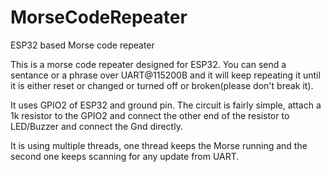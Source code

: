# MorseCodeRepeater
ESP32 based Morse code repeater

This is a morse code repeater designed for ESP32. You can send a sentance or a phrase over UART@115200B and it will keep repeating it until it is either reset or changed or turned off or broken(please don't break it).

It uses GPIO2 of ESP32 and ground pin. The circuit is fairly simple, attach a 1k resistor to the GPIO2 and connect the other end of the resistor to LED/Buzzer and connect the Gnd directly.

It is using multiple threads, one thread keeps the Morse running and the second one keeps scanning for any update from UART.

